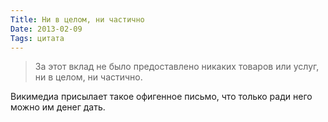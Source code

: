 ```yaml
---
Title: Ни в целом, ни частично
Date: 2013-02-09
Tags: цитата
---
```


> За этот вклад не было предоставлено никаких товаров или услуг, ни в целом, ни частично.

Викимедиа присылает такое офигенное письмо, что только ради него можно им денег дать.